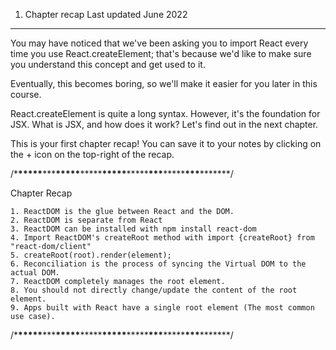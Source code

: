 1. Chapter recap
   Last updated June 2022

---

You may have noticed that we've been asking you to import React every time you use React.createElement; that's because we'd like to make sure you understand this concept and get used to it.

Eventually, this becomes boring, so we'll make it easier for you later in this course.

React.createElement is quite a long syntax. However, it's the foundation for JSX. What is JSX, and how does it work? Let's find out in the next chapter.

This is your first chapter recap! You can save it to your notes by clicking on the + icon on the top-right of the recap.

/\***\*\*\*\*\***\*\*\***\*\*\*\*\***\*\*\*\*\***\*\*\*\*\***\*\*\*\*\***\*\*\***\*\*\*\*\***\*\*\***\*\*\*\*\*\*\*/

Chapter Recap

    1. ReactDOM is the glue between React and the DOM.
    2. ReactDOM is separate from React
    3. ReactDOM can be installed with npm install react-dom
    4. Import ReactDOM's createRoot method with import {createRoot} from "react-dom/client"
    5. createRoot(root).render(element);
    6. Reconciliation is the process of syncing the Virtual DOM to the actual DOM.
    7. ReactDOM completely manages the root element.
    8. You should not directly change/update the content of the root element.
    9. Apps built with React have a single root element (The most common use case).

/\***\*\*\*\*\***\*\*\***\*\*\*\*\***\*\*\*\*\***\*\*\*\*\***\*\*\*\*\***\*\*\***\*\*\*\*\***\*\*\***\*\*\*\*\*\*\*/
